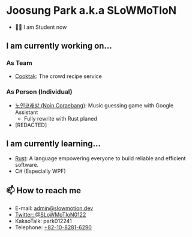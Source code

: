 # Joosung Park a.k.a SLoWMoTIoN
* 👨‍🎓 I am Student now

## I am currently working on...

### As Team
* [Cooktak](https://github.com/cooktak/): The crowd recipe service

### As Person (Individual)
* [노인코래방 (Noin Coraebang)](https://github.com/park012241/noin-coraebang): Music guessing game with Google Assistant
    * Fully rewrite with Rust planed
* [REDACTED]

## I am currently learning...
* [Rust](https://www.rust-lang.org/): A language empowering everyone to build reliable and efficient software.
* C# (Especially WPF)

## 📫 How to reach me
* E-mail: [admin@slowmotion.dev](mailto:admin@slowmotion.dev)
* [Twitter: @SLoWMoTIoN0122](https://twitter.com/SLoWMoTIoN0122)
* KakaoTalk: park012241
* Telephone: [+82-10-8281-6290](tel:+82-10-8281-6290)

<!--
**park012241/park012241** is a ✨ _special_ ✨ repository because its `README.md` (this file) appears on your GitHub profile.

Here are some ideas to get you started:

- 🔭 I’m currently working on ...
- 🌱 I’m currently learning ...
- 👯 I’m looking to collaborate on ...
- 🤔 I’m looking for help with ...
- 💬 Ask me about ...
- 📫 How to reach me: ...
- 😄 Pronouns: ...
- ⚡ Fun fact: ...
-->
